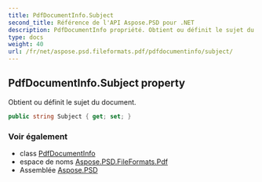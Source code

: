 ```yaml
---
title: PdfDocumentInfo.Subject
second_title: Référence de l'API Aspose.PSD pour .NET
description: PdfDocumentInfo propriété. Obtient ou définit le sujet du document.
type: docs
weight: 40
url: /fr/net/aspose.psd.fileformats.pdf/pdfdocumentinfo/subject/
---
```

## PdfDocumentInfo.Subject property

Obtient ou définit le sujet du document.

```csharp
public string Subject { get; set; }
```

### Voir également

* class [PdfDocumentInfo](../)
* espace de noms [Aspose.PSD.FileFormats.Pdf](../../pdfdocumentinfo/)
* Assemblée [Aspose.PSD](../../../)


